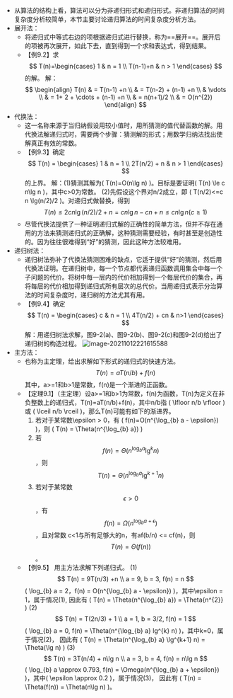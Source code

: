- 从算法的结构上看，算法可以分为非递归形式和递归形式。非递归算法的时间复杂度分析较简单，本节主要讨论递归算法的时间复杂度分析方法。
- 展开法：
	- 将递归式中等式右边的项根据递归式进行替换，称为==展开==。展开后的项被再次展开，如此下去，直到得到一个求和表达式，得到结果。
	- 【例9.2】求 
	  $$
	  T(n)=\begin{cases}
	  1 & n = 1 \\
	  T(n-1)+n & n > 1
	  \end{cases}
	  $$
	  的解。
	  解：
	  $$
	  \begin{align}
	  T(n) & = T(n-1) +n \\
	  & = T(n-2) + (n-1) +n \\
	  & \vdots \\
	  & = 1+ 2 + \cdots + (n-1) +n \\
	  & = n(n+1)/2 \\
	  & = O(n^{2})
	  \end{align}
	  $$
- 代换法：
	- 这一名称来源于当归纳假设用较小值时，用所猜测的值代替函数的解。用代换法解递归式时，需要两个步骤：猜测解的形式；用数学归纳法找出使解真正有效的常数。
	- 【例9.3】确定 
	  $$
	  T(n) = \begin{cases}
	  1 & n = 1 \\
	  2T(n/2) + n & n > 1
	  \end{cases}
	  $$
	  的上界。
	  解：(1)猜测其解为\( T(n)=O(n\lg n) \)。目标是要证明\( T(n) \le c n\lg n \)，其中c>0为常数。
	  (2)先假设这个界对n/2成立，即 \( T(n/2)<=c n \lg(n/2)/2 \)。对递归式做替换，得到 
	  $$
	  T(n) \le 2c n \lg(n/2)/2+n=c n \lg n - c n+n \le c n \lg n(c \ge 1)
	  $$
	- 尽管代换法提供了一种证明递归式解的正确性的简单方法，但并不存在通用的方法来猜测递归式的正确解，这种猜测需要经验，有时甚至是创造性的。因为往往很难得到“好”的猜测，因此这种方法较难用。
- 递归树法：
	- 递归树法弥补了代换法猜测困难的缺点，它适于提供“好”的猜测，然后用代换法证明。在递归树中，每一个节点都代表递归函数调用集合中每一个子问题的代价。将树中每一层内的代价相加得到一个每层代价的集合，再将每层的代价相加得到递归式所有层次的总代价。当用递归式表示分治算法的时间复杂度时，递归树的方法尤其有用。
	- 【例9.4】确定
	  $$
	  T(n) = \begin{cases}
	  c & n = 1 \\
	  4T(n/2) + cn & n>1
	  \end{cases}
	  $$
	  解：用递归树法求解，图9-2(a)、图9-2(b)、图9-2(c)和图9-2(d)给出了递归树的构造过程。
	  ![image-20211012221615588](https://img.mhugh.net/typora/image-20211012221615588.png)
- 主方法：
	- 也称为主定理，给出求解如下形式的递归式的快速方法。
	  $$
	  T(n) = aT(n/b)+f(n)
	  $$
	  其中，a>=1和b>1是常数，f(n)是一个渐进的正函数。
	- 【定理9.1】（主定理）设a>=1和b>1为常数，f(n)为函数，T(n)为定义在非负整数上的递归式，T(n)=aT(n/b)+f(n)，其中n/b指 \( \lfloor n/b \rfloor \) 或 \( \lceil n/b \rceil \)，那么T(n)可能有如下的渐进界。
	  1. 若对于某常数\epsilon > 0，有 \( f(n)=O(n^{\log_{b} a - \epsilon}) \)，则 \( T(n) = \Theta(n^{\log_{b} a}) \)
	  2. 若 $$f(n)=\Theta(n^{\log_{b} a} \lg^{k}n)$$，则 $$T(n)=\Theta(n^{\log_{b} a} \lg^{k+1} n)$$
	  3. 若对于某常数 $$\epsilon > 0$$，有$$f(n) = \Omega(n^{\log_{b} a + \epsilon})$$，且对常数 c<1与所有足够大的n，有af(b/n) <= cf(n)，则 $$T(n)=\Theta(f(n))$$。
	- 【例9.5】 用主方法求解下列递归式。
	  (1)
	  $$
	  T(n) = 9T(n/3) +n \\
	  a = 9, b = 3, f(n) = n
	  $$
	  \( \log_{b} a = 2，f(n) = O(n^{\log_{b} a - \epsilon}) \)，其中\epsilon = 1，属于情况(1), 
	  因此有 \( T(n) = \Theta(n^{\log_{b} a}) = \Theta{n^{2}} \)
	  (2)
	  $$
	  T(n) = T(2n/3) + 1 \\
	  a = 1, b = 3/2, f(n) = 1
	  $$
	  \( \log_{b} a = 0, f(n) = \Theta(n^{\log_{b} a} lg^{k} n) \)，其中k=0，属于情况(2)，
	  因此有 \( T(n) = \Theta(n^{\log_{b} a} \lg^{k+1} n) = \Theta(\lg n) \)
	  (3)
	  $$
	  T(n) = 3T(n/4) + n\lg n \\
	  a = 3, b = 4, f(n) = n\lg n
	  $$
	  \( \log_{b} a \approx 0.793, f(n) = \Omega(n^{\log_{b} a + \epsilon}) \)，其中\( \epsilon \approx 0.2 \)，属于情况(3)，
	  因此有 \( T(n) = \Theta(f(n)) = \Theta(n\lg n) \)。